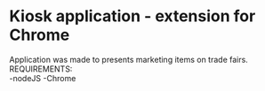 <h1>Kiosk application - extension for Chrome</h1>

<div>
Application was made to presents marketing items on trade fairs.
  </br>
REQUIREMENTS:
</br>
  -nodeJS
  -Chrome
</div>
